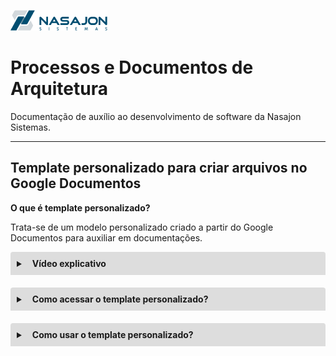 ![Logo da Nasajon](../../../logoNasajon.png "Logo da Nasajon")
# Processos e Documentos de Arquitetura
Documentação de auxílio ao desenvolvimento de software da Nasajon Sistemas.

---

## Template personalizado para criar arquivos no Google Documentos

**O que é template personalizado?**

Trata-se de um modelo personalizado criado a partir do Google Documentos para auxiliar em documentações.

<details style="margin-bottom:20px;">
  <link rel="stylesheet" href="https://cdnjs.cloudflare.com/ajax/libs/font-awesome/5.15.3/css/all.min.css" integrity="sha512-iBBXm8fW90+nuLcSKlbmrPcLa0OT92xO1BIsZ+ywDWZCvqsWgccV3gFoRBv0z+8dLJgyAHIhR35VZc2oM/gI1w==" crossorigin="anonymous" referrerpolicy="no-referrer" />
  <summary style="
    background-color: #ddd;
    padding: 10px;
    font-weight: bold;
    border-radius: 4px 4px 0 0;
    cursor:pointer;"
    title="Clique aqui para visualizar como acessar um template personalizado">
    <i class="fas fa-file-video" style="color: #2879d0;margin-right:10px;"></i> Vídeo explicativo</summary>
  <div style="
    border: 1px solid #ddd;
    border-radius: 0 0 4px 4px;
    padding: 15px;">
    <p>Nesse vídeo é realizado o passo a passo de como utilizar um template personalizado feito para Nasajon do Google Documentos.</p>
    <p>Caso não visualize o vídeo abaixo, acessar por aqui o <a href="https://drive.google.com/file/d/1vM1Omg5BXmNAhgS5SRJqy9A5GbxUXlk6/view?usp=sharing" target="_blank">Vídeo explicativo</a>.</p>
    <video controls width="100%" height="400" controls>
        <source src="Template para Documentação.mp4" type="video/mp4">
        <object>
            <embed src="Template para Documentação.mp4" type="application/x-shockwave-flash" 
            allowfullscreen="false" allowscriptaccess="always">  		
        </object>
        Formato não suportado  
    </video>
  </div>
</details>

<details style="margin-bottom:20px;">
  <summary style="
    background-color: #ddd;
    padding: 10px;
    font-weight: bold;
    border-radius: 4px 4px 0 0;
    cursor:pointer;"
    title="Clique aqui para visualizar como acessar um template personalizado">
    <i class="fas fa-file-import" style="color: #2879d0;margin-right:10px;"></i> Como acessar o template personalizado?</summary>
  <div style="
    border: 1px solid #ddd;
    border-radius: 0 0 4px 4px;
    padding: 15px;">
    <p>Há três formas de acessar esse modelo:</p>
    <ol style="margin-left:15px;">
      <li><b>Gmail:</b>
        <ol style="list-style-type:decimal;margin-left: 15px;">
            <li>Acesse o ícone do Google Apps (ícone que se assemelha a uma matriz de 9 pontos do lado direito superior do gmail);</li>
            <li>Selecione a opção "Documentos";</li>
            <li>Abrirá uma nova guia, vá na opção "Galeria de modelos";</li>
            <li>Na aba "Nasajon Sistemas Ltda" haverá um arquivo com o nome "Template para Documentação";</li>
            <li>Clique nele e ao abrir ele já estará pronto para o uso, basta editar.</li>
        </ol>
      </li>
      <li style="margin-top:10px;"><b>Drive do Google:</b>
        <ol style="list-style-type:decimal;margin-left: 15px;">
            <li>Acesse o botão "+ Novo" (botão arredondado do lado esquerdo superior do Drive);</li>
            <li>Selecione a opção "Documentos Google" e em seguida a opção "Com base em um modelo";</li>
            <li>Abrirá uma nova guia e na aba "Nasajon Sistemas Ltda" haverá um arquivo com o nome "Template para Documentação";</li>
            <li>Clique nele e ao abrir ele já estará pronto para o uso, basta editar.</li>
        </ol>
      </li>
      <li style="margin-top:10px;"><b>Navegador do Google Chrome: </b>
        <ol style="list-style-type:decimal;margin-left: 15px;">
            <li>Acesse o ícone do Google Apps (ícone que se assemelha a uma matriz de 9 pontos do lado direito superior do navegador do Google Chrome);</li>
            <li>Selecione a opção "Documentos";</li>
            <li>Abrirá uma nova guia, vá na opção "Galeria de modelos";</li>
            <li>Na aba "Nasajon Sistemas Ltda" haverá um arquivo com o nome "Template para Documentação";</li>
            <li>Clique nele e ao abrir ele já estará pronto para o uso, basta editar.</li>
        </ol>
      </li>
    </ol>
  </div>
</details>

<details style="margin-bottom:20px;">
  <summary style="
    background-color: #ddd;
    padding: 10px;
    font-weight: bold;
    border-radius: 4px 4px 0 0;
    cursor:pointer;"
    title="Clique aqui para visualizar como usar um template personalizado">
    <i class="fas fa-file-signature" style="color: #2879d0;margin-right:10px;"></i> Como usar o template personalizado?</summary>
  <div style="
    border: 1px solid #ddd;
    border-radius: 0 0 4px 4px;
    padding: 15px;">
    <p>Se atente as formatações aplicadas, na barra de ferramentas logo abaixo do menu do Google Documentos há uma combo que informa o tipo de "Estilos" que está aplicado.</p>
    <p>Usar o estilo correto ao texto irá atualizar corretamente o sumário automático e somente os estilos do tipo título que ficam visíveis nessa área.</p>
    <p><b>Tipos de Estilos criado:</b></p>
    <ul>
      <li><u>Título 1</u> - Este título é o principal e contém as seguintes formatações:
        <ul>
            <li>Fonte: Lato</li>
            <li>Tamanho: 18</li>
            <li>Em negrito</li>
            <li>Cor: #005679</li>
        </ul>
      </li>
      <li style="margin-top:10px;"><u>Título 2</u> - Este título é o secundário e contém as seguintes formatações:
        <ul>
            <li>Fonte: Lato</li>
            <li>Tamanho: 16</li>
            <li>Cor: #666666 (cinza-escuro 3)</li>
        </ul>
      </li>
      <li style="margin-top:10px;"><u>Título 3</u> - Este título é o terciário e contém as seguintes formatações:
        <ul>
            <li>Fonte: Lato</li>
            <li>Tamanho: 11</li>
            <li>Em negrito</li>
            <li>Cor: #666666 (cinza-escuro 3)</li>
        </ul>
      </li>
      <li style="margin-top:10px;"><u>Título 4</u> - Este título é do glossário e contém as seguintes formatações:
        <ul>
            <li>Fonte: Lato</li>
            <li>Tamanho: 11</li>
            <li>Em negrito</li>
            <li>Cor: #666666 (cinza-escuro 3)</li>
        </ul>
      </li>
      <li style="margin-top:10px;"><u>Texto normal</u> - Este é o texto normal e contém as seguintes formatações (este não vai para o sumário):
        <ul>
            <li>Fonte: Lato</li>
            <li>Tamanho: 11</li>
            <li>Cor: #666666 (cinza-escuro 3)</li>
        </ul>
      </li>
    </ul>
  </div>
</details>
